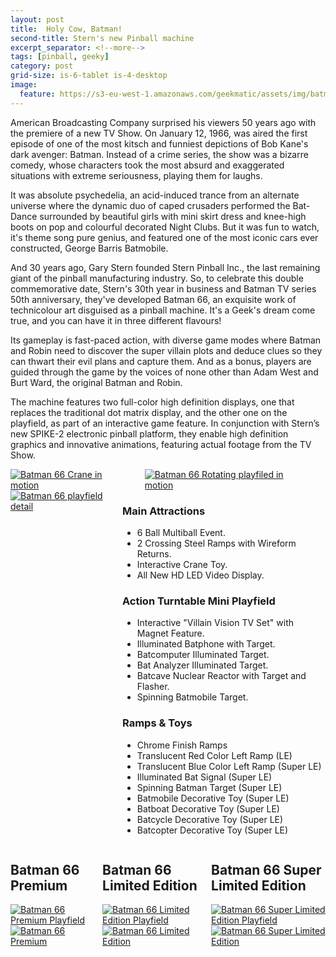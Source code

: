 ```yaml
---
layout: post
title:  Holy Cow, Batman!
second-title: Stern's new Pinball machine
excerpt_separator: <!--more-->
tags: [pinball, geeky]
category: post
grid-size: is-6-tablet is-4-desktop
image:
  feature: https://s3-eu-west-1.amazonaws.com/geekmatic/assets/img/batman66/stern_batman_featured.jpg
---
```

<div class="multiColumn">
  <p>American Broadcasting Company surprised his viewers 50 years ago with the premiere of a new TV Show. On January 12, 1966, was aired the first episode of one of the most kitsch and funniest depictions of Bob Kane's dark avenger: Batman. Instead of a crime series, the show was a bizarre comedy, whose characters took the most absurd and exaggerated situations with extreme seriousness, playing them for laughs.</p>
  <p>It was absolute psychedelia, an acid-induced trance from an alternate universe where the dynamic duo of caped crusaders performed the Bat-Dance surrounded by beautiful girls with mini skirt dress and knee-high boots on pop and colourful decorated Night Clubs. But it was fun to watch, it's theme song pure genius, and featured one of the most iconic cars ever constructed, George Barris Batmobile.</p>
  <p>And 30 years ago, Gary Stern founded Stern Pinball Inc., the last remaining giant of the pinball manufacturing industry. So, to celebrate this double commemorative date, Stern's 30th year in business and Batman TV series 50th anniversary, they've developed Batman 66, an exquisite work of technicolour art disguised as a pinball machine. It's a Geek's dream come true, and you can have it in three different flavours!</p>
  <p>Its gameplay is fast-paced action, with diverse game modes where Batman and Robin need to discover the super villain plots and deduce clues so they can thwart their evil plans and capture them. And as a bonus, players are guided through the game by the voices of none other than Adam West and Burt Ward, the original Batman and Robin.</p>
  <p>The machine features two full-color high definition displays, one that replaces the traditional dot matrix display, and the other one on the playfield, as part of an interactive game feature. In conjunction with Stern’s new SPIKE-2 electronic pinball platform, they enable high definition graphics  and innovative animations, featuring actual footage from the TV Show.</p>
</div>
<div class="columns is-multiline">
  <div class="column is-6-tablet is-3-desktop">
    <a href="https://s3-eu-west-1.amazonaws.com/geekmatic/assets/img/batman66/stern_batman_crane.gif" data-lightbox="image" data-title="Batman 66 Crane in motion">
      <img src="https://s3-eu-west-1.amazonaws.com/geekmatic/assets/img/batman66/stern_batman_crane.gif" class="image" alt="Batman 66 Crane in motion">
    </a>
  </div>
  <div class="column is-6-tablet is-3-desktop">
    <a href="https://s3-eu-west-1.amazonaws.com/geekmatic/assets/img/batman66/stern_batman_rotating.gif" data-lightbox="image" data-title="Batman 66 Rotating playfiled in motion">
      <img src="https://s3-eu-west-1.amazonaws.com/geekmatic/assets/img/batman66/stern_batman_rotating.gif" class="image" alt="Batman 66 Rotating playfiled in motion">
    </a>
  </div>
  <div class="column is-12-tablet is-6-desktop">

  </div>
</div>
<div class="columns is-multiline">
  <div class="column is-12-tablet is-6-desktop">
    <a href="https://s3-eu-west-1.amazonaws.com/geekmatic/assets/img/batman66/stern_batman_superlimited_04.jpg" data-lightbox="image" data-title="Batman 66 playfield detail"><img src="https://s3-eu-west-1.amazonaws.com/geekmatic/assets/img/batman66/stern_batman_superlimited_04.jpg" class="image" alt="Batman 66 playfield detail"></a>
  </div>
  <div class="column is-12-tablet is-6-desktop">
    <h3 class="subHeader">Main Attractions</h3>
    <ul>
      <li>6 Ball Multiball Event.</li>
      <li>2 Crossing Steel Ramps with Wireform Returns.</li>
      <li>Interactive Crane Toy.</li>
      <li>All New HD LED Video Display.</li>
    </ul>
    <h3 class="subHeader">Action Turntable Mini Playfield</h3>
    <ul>
      <li>Interactive "Villain Vision TV Set" with Magnet Feature.</li>
      <li>Illuminated Batphone with Target.</li>
      <li>Batcomputer Illuminated Target.</li>
      <li>Bat Analyzer Illuminated Target.</li>
      <li>Batcave Nuclear Reactor with Target and Flasher.</li>
      <li>Spinning Batmobile Target.</li>
    </ul>
    <h3 class="subHeader">Ramps &amp; Toys</h3>
    <ul>
      <li>Chrome Finish Ramps</li>
      <li>Translucent Red Color Left Ramp (LE)</li>
      <li>Translucent Blue Color Left Ramp (Super LE)</li>
      <li>Illuminated Bat Signal (Super LE)</li>
      <li>Spinning Batman Target (Super LE)</li>
      <li>Batmobile Decorative Toy (Super LE)</li>
      <li>Batboat Decorative Toy (Super LE)</li>
      <li>Batcycle Decorative Toy (Super LE)</li>
      <li>Batcopter Decorative Toy (Super LE)</li>
    </ul> 
  </div>
</div>
<div class="columns is-multiline">
  <div class="column is-12-tablet is-4-desktop">
    <h2 class="innerHeader">Batman 66 Premium</h2>
    <a href="https://s3-eu-west-1.amazonaws.com/geekmatic/assets/img/batman66/stern_batman_playfield_premium.jpg" data-lightbox="image" data-title="Batman 66 Premium Playfield"><img src="https://s3-eu-west-1.amazonaws.com/geekmatic/assets/img/batman66/stern_batman_playfield_premium.jpg" class="image" alt="Batman 66 Premium Playfield"></a>
        <a href="https://s3-eu-west-1.amazonaws.com/geekmatic/assets/img/batman66/stern_batman_side_premium.jpg" data-lightbox="image" data-title="Batman 66 Premium"><img src="https://s3-eu-west-1.amazonaws.com/geekmatic/assets/img/batman66/stern_batman_side_premium.jpg" class="image" alt="Batman 66 Premium"></a>
  </div>
  <div class="column is-12-tablet is-4-desktop">
    <h2 class="innerHeader">Batman 66 Limited Edition</h2>
    <a href="https://s3-eu-west-1.amazonaws.com/geekmatic/assets/img/batman66/stern_batman_playfield_limited.jpg" data-lightbox="image" data-title="Batman 66 Limited Edition Playfield"><img src="https://s3-eu-west-1.amazonaws.com/geekmatic/assets/img/batman66/stern_batman_playfield_limited.jpg" class="image" alt="Batman 66 Limited Edition Playfield"></a>
    <a href="https://s3-eu-west-1.amazonaws.com/geekmatic/assets/img/batman66/stern_batman_side_limited.jpg" data-lightbox="image" data-title="Batman 66 Limited Edition"><img src="https://s3-eu-west-1.amazonaws.com/geekmatic/assets/img/batman66/stern_batman_side_limited.jpg" class="image" alt="Batman 66 Limited Edition"></a>
  </div>
  <div class="column is-12-tablet is-4-desktop">
    <h2 class="innerHeader">Batman 66 Super Limited Edition</h2>
    <a href="https://s3-eu-west-1.amazonaws.com/geekmatic/assets/img/batman66/stern_batman_playfield_superlimited.jpg" data-lightbox="image" data-title="Batman 66 Super Limited Edition Playfield"><img src="https://s3-eu-west-1.amazonaws.com/geekmatic/assets/img/batman66/stern_batman_playfield_superlimited.jpg" class="image" alt="Batman 66 Super Limited Edition Playfield"></a>
    <a href="https://s3-eu-west-1.amazonaws.com/geekmatic/assets/img/batman66/stern_batman_side_superlimited.jpg" data-lightbox="image" data-title="Batman 66 Super Limited Edition"><img src="https://s3-eu-west-1.amazonaws.com/geekmatic/assets/img/batman66/stern_batman_side_superlimited.jpg" class="image" alt="Batman 66 Super Limited Edition"></a>
  </div>
</div>